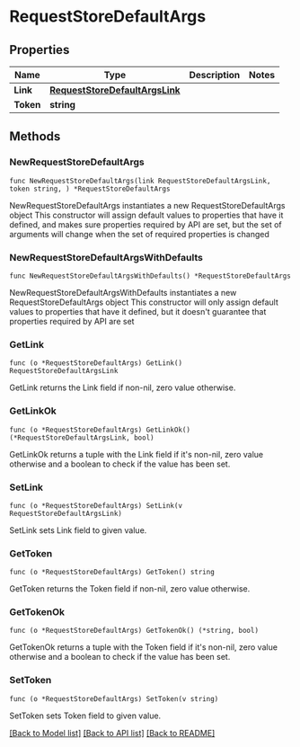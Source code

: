 # RequestStoreDefaultArgs

## Properties

Name | Type | Description | Notes
------------ | ------------- | ------------- | -------------
**Link** | [**RequestStoreDefaultArgsLink**](RequestStoreDefaultArgsLink.md) |  | 
**Token** | **string** |  | 

## Methods

### NewRequestStoreDefaultArgs

`func NewRequestStoreDefaultArgs(link RequestStoreDefaultArgsLink, token string, ) *RequestStoreDefaultArgs`

NewRequestStoreDefaultArgs instantiates a new RequestStoreDefaultArgs object
This constructor will assign default values to properties that have it defined,
and makes sure properties required by API are set, but the set of arguments
will change when the set of required properties is changed

### NewRequestStoreDefaultArgsWithDefaults

`func NewRequestStoreDefaultArgsWithDefaults() *RequestStoreDefaultArgs`

NewRequestStoreDefaultArgsWithDefaults instantiates a new RequestStoreDefaultArgs object
This constructor will only assign default values to properties that have it defined,
but it doesn't guarantee that properties required by API are set

### GetLink

`func (o *RequestStoreDefaultArgs) GetLink() RequestStoreDefaultArgsLink`

GetLink returns the Link field if non-nil, zero value otherwise.

### GetLinkOk

`func (o *RequestStoreDefaultArgs) GetLinkOk() (*RequestStoreDefaultArgsLink, bool)`

GetLinkOk returns a tuple with the Link field if it's non-nil, zero value otherwise
and a boolean to check if the value has been set.

### SetLink

`func (o *RequestStoreDefaultArgs) SetLink(v RequestStoreDefaultArgsLink)`

SetLink sets Link field to given value.


### GetToken

`func (o *RequestStoreDefaultArgs) GetToken() string`

GetToken returns the Token field if non-nil, zero value otherwise.

### GetTokenOk

`func (o *RequestStoreDefaultArgs) GetTokenOk() (*string, bool)`

GetTokenOk returns a tuple with the Token field if it's non-nil, zero value otherwise
and a boolean to check if the value has been set.

### SetToken

`func (o *RequestStoreDefaultArgs) SetToken(v string)`

SetToken sets Token field to given value.



[[Back to Model list]](../README.md#documentation-for-models) [[Back to API list]](../README.md#documentation-for-api-endpoints) [[Back to README]](../README.md)


